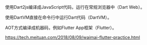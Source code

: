 使用Dart2js编译成JavaScript代码，运行在常规浏览器中（Dart Web）。

使用DartVM直接在命令行中运行Dart代码（DartVM）。

AOT方式编译成机器码，例如Flutter App框架（Flutter）。

https://tech.meituan.com/2018/08/09/waimai-flutter-practice.html